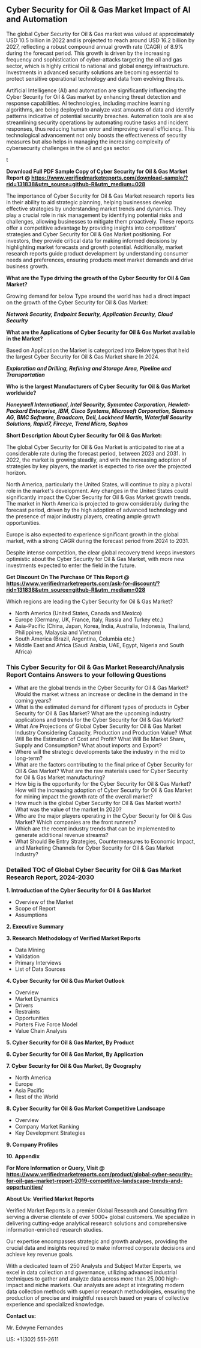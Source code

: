 <h2>Cyber Security for Oil & Gas Market Impact of AI and Automation</h2><p>The global Cyber Security for Oil & Gas market was valued at approximately USD 10.5 billion in 2022 and is projected to reach around USD 16.2 billion by 2027, reflecting a robust compound annual growth rate (CAGR) of 8.9% during the forecast period. This growth is driven by the increasing frequency and sophistication of cyber-attacks targeting the oil and gas sector, which is highly critical to national and global energy infrastructure. Investments in advanced security solutions are becoming essential to protect sensitive operational technology and data from evolving threats.</p><p>Artificial Intelligence (AI) and automation are significantly influencing the Cyber Security for Oil & Gas market by enhancing threat detection and response capabilities. AI technologies, including machine learning algorithms, are being deployed to analyze vast amounts of data and identify patterns indicative of potential security breaches. Automation tools are also streamlining security operations by automating routine tasks and incident responses, thus reducing human error and improving overall efficiency. This technological advancement not only boosts the effectiveness of security measures but also helps in managing the increasing complexity of cybersecurity challenges in the oil and gas sector.</p>t</p><p id="" class=""><strong>Download Full PDF Sample Copy of Cyber Security for Oil & Gas Market Report @ <a href="https://www.verifiedmarketreports.com/download-sample/?rid=131838&utm_source=github-R&utm_medium=028" target="_blank">https://www.verifiedmarketreports.com/download-sample/?rid=131838&utm_source=github-R&utm_medium=028</a></strong></p><p>The importance of&nbsp;Cyber Security for Oil & Gas Market research reports lies in their ability to aid strategic planning, helping businesses develop effective strategies by understanding market trends and dynamics. They play a crucial role in risk management by identifying potential risks and challenges, allowing businesses to mitigate them proactively. These reports offer a competitive advantage by providing insights into competitors' strategies and Cyber Security for Oil & Gas Market positioning. For investors, they provide critical data for making informed decisions by highlighting market forecasts and growth potential. Additionally, market research reports guide product development by understanding consumer needs and preferences, ensuring products meet market demands and drive business growth.</p><p><strong>What are the&nbsp;Type driving the growth of the Cyber Security for Oil & Gas Market?</strong></p><p id="" class="">Growing demand for below Type around the world has had a direct impact on the growth of the Cyber Security for Oil & Gas Market:</p><em><strong>Network Security, Endpoint Security, Application Security, Cloud Security</strong></em></p><strong>What are the&nbsp;Applications&nbsp;of Cyber Security for Oil & Gas Market available in the Market?</strong></p><p id="" class="">Based on Application the Market is categorized into Below types that held the largest Cyber Security for Oil & Gas Market share In 2024.</p><em><strong>Exploration and Drilling, Refining and Storage Area, Pipeline and Transportation</strong></em></p><strong>Who is the largest Manufacturers of Cyber Security for Oil & Gas Market worldwide?</strong></p><p><em><strong>Honeywell International, Intel Security, Symantec Corporation, Hewlett-Packard Enterprise, IBM, Cisco Systems, Microsoft Corporation, Siemens AG, BMC Software, Broadcom, Dell, Lockheed Martin, Waterfall Security Solutions, Rapid7, Fireeye, Trend Micro, Sophos</strong></em></p><p id="" class=""><strong>Short Description About Cyber Security for Oil & Gas Market:</strong></p><p>The global Cyber Security for Oil & Gas Market is anticipated to rise at a considerable rate during the forecast period, between 2023 and 2031. In 2022, the market is growing steadily, and with the increasing adoption of strategies by key players, the market is expected to rise over the projected horizon.</p><p>North America, particularly the United States, will continue to play a pivotal role in the market's development. Any changes in the United States could significantly impact the Cyber Security for Oil & Gas Market growth trends. The market in North America is projected to grow considerably during the forecast period, driven by the high adoption of advanced technology and the presence of major industry players, creating ample growth opportunities.</p><p>Europe is also expected to experience significant growth in the global market, with a strong CAGR during the forecast period from 2024 to 2031.</p><p>Despite intense competition, the clear global recovery trend keeps investors optimistic about the Cyber Security for Oil & Gas Market, with more new investments expected to enter the field in the future.</p><p id="" class=""><strong>Get Discount On The Purchase Of This Report @ <a href="https://www.verifiedmarketreports.com/ask-for-discount/?rid=131838&utm_source=github-R&utm_medium=028" target="_blank">https://www.verifiedmarketreports.com/ask-for-discount/?rid=131838&utm_source=github-R&utm_medium=028</a></strong></p>Which regions are leading the Cyber Security for Oil & Gas Market?</p><ul><li>North America (United States, Canada and Mexico)</li><li>Europe (Germany, UK, France, Italy, Russia and Turkey etc.)</li><li>Asia-Pacific (China, Japan, Korea, India, Australia, Indonesia, Thailand, Philippines, Malaysia and Vietnam)</li><li>South America (Brazil, Argentina, Columbia etc.)</li><li>Middle East and Africa (Saudi Arabia, UAE, Egypt, Nigeria and South Africa)</li></ul><h3 id="" class="">This Cyber Security for Oil & Gas Market Research/Analysis Report Contains Answers to your following Questions</h3><ul><li>What are the global trends in the Cyber Security for Oil & Gas Market? Would the market witness an increase or decline in the demand in the coming years?</li><li>What is the estimated demand for different types of products in Cyber Security for Oil & Gas Market? What are the upcoming industry applications and trends for the Cyber Security for Oil & Gas Market?</li><li>What Are Projections of Global Cyber Security for Oil & Gas Market Industry Considering Capacity, Production and Production Value? What Will Be the Estimation of Cost and Profit? What Will Be Market Share, Supply and Consumption? What about imports and Export?</li><li>Where will the strategic developments take the industry in the mid to long-term?</li><li>What are the factors contributing to the final price of Cyber Security for Oil & Gas Market? What are the raw materials used for Cyber Security for Oil & Gas Market manufacturing?</li><li>How big is the opportunity for the Cyber Security for Oil & Gas Market? How will the increasing adoption of Cyber Security for Oil & Gas Market for mining impact the growth rate of the overall market?</li><li>How much is the global Cyber Security for Oil & Gas Market worth? What was the value of the market In 2020?</li><li>Who are the major players operating in the Cyber Security for Oil & Gas Market? Which companies are the front runners?</li><li>Which are the recent industry trends that can be implemented to generate additional revenue streams?</li><li>What Should Be Entry Strategies, Countermeasures to Economic Impact, and Marketing Channels for Cyber Security for Oil & Gas Market Industry?</li></ul><h3 id="" class="">Detailed TOC of Global Cyber Security for Oil & Gas Market Research Report, 2024-2030</h3><p id="" class=""><strong>1. Introduction of the Cyber Security for Oil & Gas Market</strong></p><ul><li>Overview of the Market</li><li>Scope of Report</li><li>Assumptions</li></ul><p id="" class=""><strong>2. Executive Summary</strong></p><p id="" class=""><strong>3. Research Methodology of Verified Market Reports</strong></p><ul><li>Data Mining</li><li>Validation</li><li>Primary Interviews</li><li>List of Data Sources</li></ul><p id="" class=""><strong>4. Cyber Security for Oil & Gas Market Outlook</strong></p><ul><li>Overview</li><li>Market Dynamics</li><li>Drivers</li><li>Restraints</li><li>Opportunities</li><li>Porters Five Force Model</li><li>Value Chain Analysis</li></ul><p id="" class=""><strong>5. Cyber Security for Oil & Gas Market, By Product</strong></p><p id="" class=""><strong>6. Cyber Security for Oil & Gas Market, By Application</strong></p><p id="" class=""><strong>7. Cyber Security for Oil & Gas Market, By Geography</strong></p><ul><li>North America</li><li>Europe</li><li>Asia Pacific</li><li>Rest of the World</li></ul><p id="" class=""><strong>8. Cyber Security for Oil & Gas Market Competitive Landscape</strong></p><ul><li>Overview</li><li>Company Market Ranking</li><li>Key Development Strategies</li></ul><p id="" class=""><strong>9. Company Profiles</strong></p><p id="" class=""><strong>10. Appendix</strong></p><p id="" class=""><strong>For More Information or Query, Visit @ <a href="https://www.verifiedmarketreports.com/product/global-cyber-security-for-oil-gas-market-report-2019-competitive-landscape-trends-and-opportunities/" target="_blank">https://www.verifiedmarketreports.com/product/global-cyber-security-for-oil-gas-market-report-2019-competitive-landscape-trends-and-opportunities/</a></strong></p><p id="" class=""><strong>About Us: Verified Market Reports</strong></p><p id="" class="">Verified Market Reports is a premier Global Research and Consulting firm serving a diverse clientele of over 5000+ global customers. We specialize in delivering cutting-edge analytical research solutions and comprehensive information-enriched research studies.</p><p id="" class="">Our expertise encompasses strategic and growth analyses, providing the crucial data and insights required to make informed corporate decisions and achieve key revenue goals.</p><p id="" class="">With a dedicated team of 250 Analysts and Subject Matter Experts, we excel in data collection and governance, utilizing advanced industrial techniques to gather and analyze data across more than 25,000 high-impact and niche markets. Our analysts are adept at integrating modern data collection methods with superior research methodologies, ensuring the production of precise and insightful research based on years of collective experience and specialized knowledge.</p><p id="" class=""><strong>Contact us:</strong></p><p id="" class="">Mr. Edwyne Fernandes</p><p id="" class="">US: +1(302) 551-2611</p>